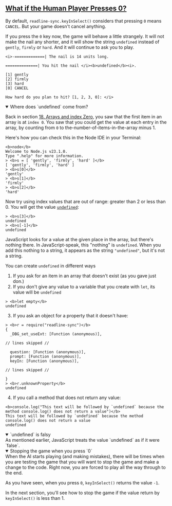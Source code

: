 <!-- What if the Human Player Presses 0 -->
<section
  id="what-if-the-human-player-presses-0"
  aria-labelledby="what-if-the-human-player-presses-0"
  data-item="What if the Human Player Presses 0?"
>
  <h2><a href="#what-if-the-human-player-presses-0">What if the Human Player Presses 0?</a></h2>
  
By default, `readline-sync.keyInSelect()` considers that pressing `0` means `CANCEL`. But your game doesn't cancel anything.

If you press the `0` key now, the game will behave a little strangely. It will not make the nail any shorter, and it will show the string `undefined` instead of `gently`, `firmly` or `hard`. And it will continue to ask you to play.

```bash-w
<i>-=============| The nail is 14 units long.

==============| You hit the nail </i><b>undefined</b><i>.

[1] gently
[2] firmly
[3] hard
[0] CANCEL

How hard do you plan to hit? [1, 2, 3, 0]: </i>
```

<details class="sandbox" open>
<summary>Where does `undefined` come from?</summary>

Back in section [18. Arrays and index Zero](#arrays-and-index-zero), you saw that the first item in an array is at `index 0`. You saw that you could get the value at each entry in the array, by counting from `0` to the-number-of-items-in-the-array minus 1.

Here's how you can check this in the Node IDE in your Terminal:

```bash-w
<b>node</b>
Welcome to Node.js v23.1.0.
Type ".help" for more information.
> <b>s = [ 'gently', 'firmly', 'hard' ]</b>
[ 'gently', 'firmly', 'hard' ]
> <b>s[0]</b>
'gently'
> <b>s[1]</b>
'firmly'
> <b>s[2]</b>
'hard'
```

Now try using index values that are out of range: greater than 2 or less than 0. You will get the value [`undefined`](https://developer.mozilla.org/en-US/docs/Web/JavaScript/Reference/Global_Objects/undefined):

```bash-w
> <b>s[3]</b>
undefined
> <b>s[-1]</b>
undefined
```

JavaScript looks for a value at the given place in the array, but there's nothing there. In JavaScript-speak, this "nothing" is `undefined`. When you add this nothing to a string, it appears as the string `"undefined"`, but it's not a string.

You can create `undefined` in different ways

1. If you ask for an item in an array that doesn't exist (as you gave just don.)
2. If you don't give any value to a variable that you create with `let`, its value will be `undefined`

```bash-w
> <b>let empty</b>
undefined
```

3. If you ask an object for a property that it doesn't have:

```bash-w
> <b>r = require("readline-sync")</b>
{
  _DBG_set_useExt: [Function (anonymous)],
```
```bash-s
// lines skipped //
```
```bash-w
  question: [Function (anonymous)],
  prompt: [Function (anonymous)],
  keyIn: [Function (anonymous)],
```
```bash-s
// lines skipped //
```
```bash-w
}
> <b>r.unknownProperty</b>
undefined
```

4. If you call a method that does not return any value:

```bash-w
<b>console.log("This text will be followed by `undefined` because the method console.log() does not return a value")</b>
This text will be followed by `undefined` because the method console.log() does not return a value
undefined
```

</details>

<details class="note" open>
<summary>`undefined` is falsy</summary>
As mentioned earlier, JavaScript treats the value `undefined` as if it were `false`.

</details>

<details class="pivot" open>
<summary>Stopping the game when you press `0`</summary>
When the AI starts playing (and making mistakes), there will be times when you are testing the game that you will want to stop the game and make a change to the code. Right now, you are forced to play all the way through to the end.

As you have seen, when you press `0`, `keyInSelect()` returns the value `-1`.

In the next section, you'll see how to stop the game if the value return by `keyInSelect()` is less than 1.

</details>
</section>